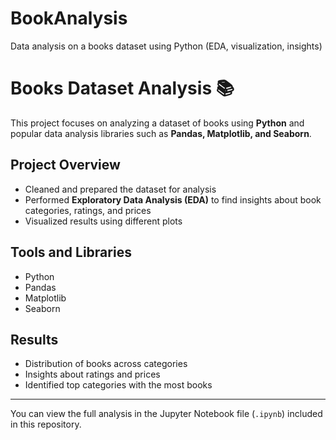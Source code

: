 # BookAnalysis
Data analysis on a books dataset using Python (EDA, visualization, insights)
# Books Dataset Analysis 📚

This project focuses on analyzing a dataset of books using **Python** and popular data analysis libraries such as **Pandas, Matplotlib, and Seaborn**.

## Project Overview
- Cleaned and prepared the dataset for analysis  
- Performed **Exploratory Data Analysis (EDA)** to find insights about book categories, ratings, and prices  
- Visualized results using different plots  

## Tools and Libraries
- Python  
- Pandas  
- Matplotlib  
- Seaborn  

## Results
- Distribution of books across categories  
- Insights about ratings and prices  
- Identified top categories with the most books  

---

You can view the full analysis in the Jupyter Notebook file (`.ipynb`) included in this repository.
